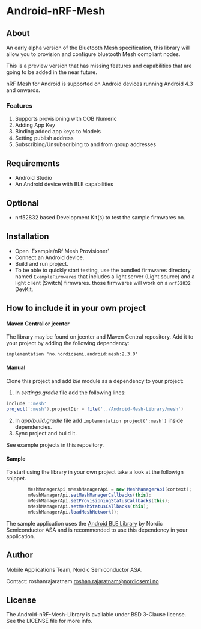 # Android-nRF-Mesh

## About

An early alpha version of the Bluetooth Mesh specification, this library will allow you to provision and configure bluetooth Mesh compliant nodes.

This is a preview version that has missing features and capabilities that are going to be added in the near future. 

nRF Mesh for Android is supported on Android devices running Android 4.3 and onwards.

### Features
1. Supports provisioning with OOB Numeric
2. Adding App Key
3. Binding added app keys to Models
4. Setting publish address
5. Subscribing/Unsubscribing to and from group addresses


## Requirements

* Android Studio
* An Android device with BLE capabilities

## Optional

* nrf52832 based Development Kit(s) to test the sample firmwares on.

## Installation

* Open 'Example/nRf Mesh Provisioner'
* Connect an Android device.
* Build and run project.
* To be able to quickly start testing, use the bundled firmwares directory named `ExampleFirmwares` that includes a light server (Light source) and a light client (Switch) firmwares. those firmwares will work on a `nrf52832` DevKit.

## How to include it in your own project

#### Maven Central or jcenter

The library may be found on jcenter and Maven Central repository. 
Add it to your project by adding the following dependency:

```grovy
implementation 'no.nordicsemi.android:mesh:2.3.0'
```

#### Manual

Clone this project and add *ble* module as a dependency to your project:

1. In *settings.gradle* file add the following lines:
```groovy
include ':mesh'
project(':mesh').projectDir = file('../Android-Mesh-Library/mesh')
```
2. In *app/build.gradle* file add `implementation project(':mesh')` inside dependencies.
3. Sync project and build it.

See example projects in this repository.

#### Sample

To start using the library in your own project take a look at the followign snippet.
```java
        MeshManagerApi mMeshManagerApi = new MeshManagerApi(context);
        mMeshManagerApi.setMeshManagerCallbacks(this);
        mMeshManagerApi.setProvisioningStatusCallbacks(this);
        mMeshManagerApi.setMeshStatusCallbacks(this);
        mMeshManagerApi.loadMeshNetwork();
```
The sample application uses the [Android BLE Library](https://github.com/NordicSemiconductor/Android-BLE-Library/) by Nordic Semiconductor ASA and is recommended to use this dependency in your application.

## Author

Mobile Applications Team, Nordic Semiconductor ASA.

Contact: roshanrajaratnam <roshan.rajaratnam@nordicsemi.no>

## License

The Android-nRF-Mesh-Library is available under BSD 3-Clause license. See the LICENSE file for more info.
